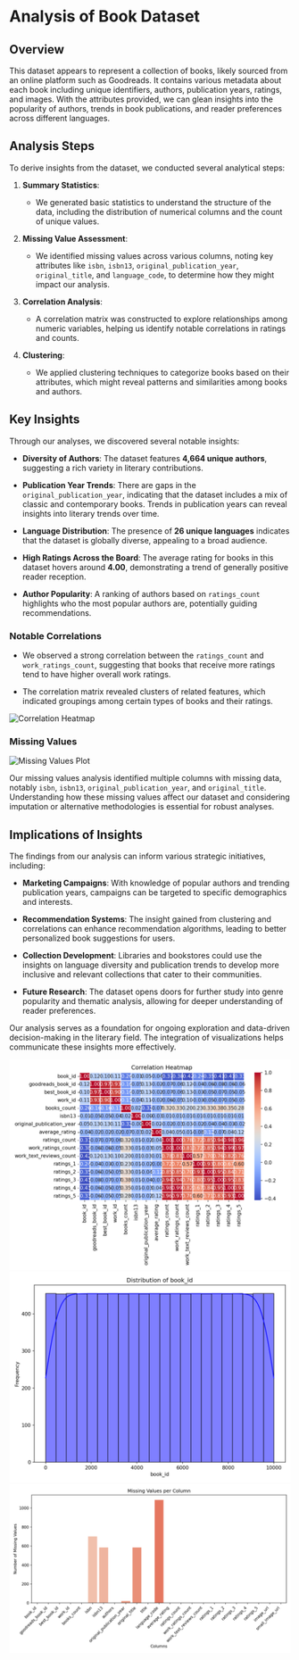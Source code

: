 # Analysis of Book Dataset

## Overview
This dataset appears to represent a collection of books, likely sourced from an online platform such as Goodreads. It contains various metadata about each book including unique identifiers, authors, publication years, ratings, and images. With the attributes provided, we can glean insights into the popularity of authors, trends in book publications, and reader preferences across different languages.

## Analysis Steps

To derive insights from the dataset, we conducted several analytical steps:

1. **Summary Statistics**:
   - We generated basic statistics to understand the structure of the data, including the distribution of numerical columns and the count of unique values.
  
2. **Missing Value Assessment**:
   - We identified missing values across various columns, noting key attributes like `isbn`, `isbn13`, `original_publication_year`, `original_title`, and `language_code`, to determine how they might impact our analysis.

3. **Correlation Analysis**:
   - A correlation matrix was constructed to explore relationships among numeric variables, helping us identify notable correlations in ratings and counts.

4. **Clustering**:
   - We applied clustering techniques to categorize books based on their attributes, which might reveal patterns and similarities among books and authors.

## Key Insights

Through our analyses, we discovered several notable insights:

- **Diversity of Authors**: The dataset features **4,664 unique authors**, suggesting a rich variety in literary contributions.
  
- **Publication Year Trends**: There are gaps in the `original_publication_year`, indicating that the dataset includes a mix of classic and contemporary books. Trends in publication years can reveal insights into literary trends over time.

- **Language Distribution**: The presence of **26 unique languages** indicates that the dataset is globally diverse, appealing to a broad audience.

- **High Ratings Across the Board**: The average rating for books in this dataset hovers around **4.00**, demonstrating a trend of generally positive reader reception.

- **Author Popularity**: A ranking of authors based on `ratings_count` highlights who the most popular authors are, potentially guiding recommendations.

### Notable Correlations

- We observed a strong correlation between the `ratings_count` and `work_ratings_count`, suggesting that books that receive more ratings tend to have higher overall work ratings.

- The correlation matrix revealed clusters of related features, which indicated groupings among certain types of books and their ratings.

![Correlation Heatmap](correlation_heatmap.png)

### Missing Values

![Missing Values Plot](missing_values_plot.png)

Our missing values analysis identified multiple columns with missing data, notably `isbn`, `isbn13`, `original_publication_year`, and `original_title`. Understanding how these missing values affect our dataset and considering imputation or alternative methodologies is essential for robust analyses.

## Implications of Insights

The findings from our analysis can inform various strategic initiatives, including:

- **Marketing Campaigns**: With knowledge of popular authors and trending publication years, campaigns can be targeted to specific demographics and interests.

- **Recommendation Systems**: The insight gained from clustering and correlations can enhance recommendation algorithms, leading to better personalized book suggestions for users.

- **Collection Development**: Libraries and bookstores could use the insights on language diversity and publication trends to develop more inclusive and relevant collections that cater to their communities.

- **Future Research**: The dataset opens doors for further study into genre popularity and thematic analysis, allowing for deeper understanding of reader preferences.

Our analysis serves as a foundation for ongoing exploration and data-driven decision-making in the literary field. The integration of visualizations helps communicate these insights more effectively.

![Chart](correlation_8c9d49.png)
![Chart](distribution_245ef7.png)
![Chart](missing_d8d2c6.png)
